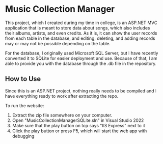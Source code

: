 # Music Collection Manager
This project, which I created during my time in college, is an ASP.NET MVC application that is meant to store data about songs, which also includes their albums, artists, and even credits. As it is, it can show the user records from each table in the database, and editing, deleting, and adding records may or may not be possible depending on the table.

For the database, I originally used Microsoft SQL Server, but I have recently converted it to SQLite for easier deployment and use. Because of that, I am able to provide you with the database through the .db file in the repository.

## How to Use
Since this is an ASP.NET project, nothing really needs to be compiled and I have everything ready to work after extracting the repo.

To run the website:
1. Extract the zip file somewhere on your computer.
2. Open "MusicCollectionManagerSQLite.sln" in Visual Studio 2022
3. Make sure that the play button on top says "IIS Express" next to it
4. Click the play button or press F5, which will start the web app with debugging
